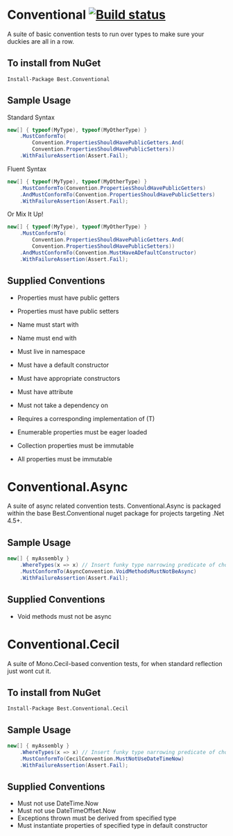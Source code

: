 Conventional [![Build status](https://ci.appveyor.com/api/projects/status/b34y026n60v9oe16?svg=true)](https://ci.appveyor.com/project/andrewabest/conventional)
============

A suite of basic convention tests to run over types to make sure your duckies are all in a row.

## To install from NuGet

    Install-Package Best.Conventional 
    
## Sample Usage

Standard Syntax
```c#
new[] { typeof(MyType), typeof(MyOtherType) }
    .MustConformTo(
        Convention.PropertiesShouldHavePublicGetters.And(
        Convention.PropertiesShouldHavePublicSetters))
    .WithFailureAssertion(Assert.Fail);
```

Fluent Syntax
```c#
new[] { typeof(MyType), typeof(MyOtherType) }
    .MustConformTo(Convention.PropertiesShouldHavePublicGetters)
    .AndMustConformTo(Convention.PropertiesShouldHavePublicSetters)
    .WithFailureAssertion(Assert.Fail);
```

Or Mix It Up!
```c#
new[] { typeof(MyType), typeof(MyOtherType) }
    .MustConformTo(
        Convention.PropertiesShouldHavePublicGetters.And(
        Convention.PropertiesShouldHavePublicSetters))
    .AndMustConformTo(Convention.MustHaveADefaultConstructor)
    .WithFailureAssertion(Assert.Fail);
```

## Supplied Conventions

- Properties must have public getters
- Properties must have public setters
- Name must start with
- Name must end with
- Must live in namespace
- Must have a default constructor
- Must have appropriate constructors
- Must have attribute
- Must not take a dependency on
- Requires a corresponding implementation of (T)

- Enumerable properties must be eager loaded
- Collection properties must be immutable
- All properties must be immutable

Conventional.Async
============

A suite of async related convention tests. Conventional.Async is packaged within the base Best.Conventional nuget package for projects targeting .Net 4.5+.
    
## Sample Usage

```c#
new[] { myAssembly }
    .WhereTypes(x => x) // Insert funky type narrowing predicate of choice here
    .MustConformTo(AsyncConvention.VoidMethodsMustNotBeAsync)
    .WithFailureAssertion(Assert.Fail);
```

## Supplied Conventions

- Void methods must not be async

Conventional.Cecil
============

A suite of Mono.Cecil-based convention tests, for when standard reflection just wont cut it.

## To install from NuGet

    Install-Package Best.Conventional.Cecil
    
## Sample Usage

```c#
new[] { myAssembly }
    .WhereTypes(x => x) // Insert funky type narrowing predicate of choice here
    .MustConformTo(CecilConvention.MustNotUseDateTimeNow)
    .WithFailureAssertion(Assert.Fail);
```

## Supplied Conventions

- Must not use DateTime.Now
- Must not use DateTimeOffset.Now
- Exceptions thrown must be derived from specified type
- Must instantiate properties of specified type in default constructor
